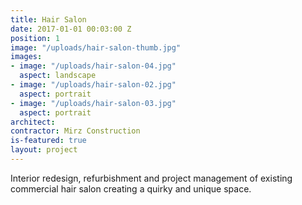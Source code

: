 ```yaml
---
title: Hair Salon
date: 2017-01-01 00:03:00 Z
position: 1
image: "/uploads/hair-salon-thumb.jpg"
images:
- image: "/uploads/hair-salon-04.jpg"
  aspect: landscape
- image: "/uploads/hair-salon-02.jpg"
  aspect: portrait
- image: "/uploads/hair-salon-03.jpg"
  aspect: portrait
architect: 
contractor: Mirz Construction
is-featured: true
layout: project
---
```


Interior redesign, refurbishment and project management of existing commercial hair salon creating a quirky and unique space.